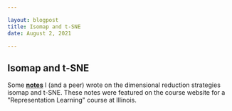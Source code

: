 ```yaml
---

layout: blogpost
title: Isomap and t-SNE
date: August 2, 2021

---
```

<h2> Isomap and t-SNE </h2>
  
Some <strong><a href="https://courses.engr.illinois.edu/ece598pv/fa2017/Lecture04_IsomapSNEtSNE_BryanClifford_PranavRao.pdf">notes</a></strong> I (and a peer) wrote on the dimensional reduction strategies isomap and t-SNE. These notes were featured on the course website for a "Representation Learning" course at Illinois.
